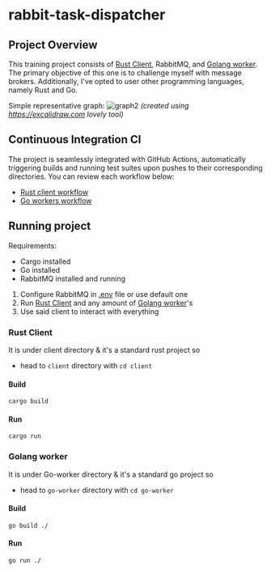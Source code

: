 # rabbit-task-dispatcher

## Project Overview
This training project consists of [Rust Client](https://github.com/wezik/rabbit-task-dispatcher/tree/main?tab=readme-ov-file#rust-client), RabbitMQ, and [Golang worker](https://github.com/wezik/rabbit-task-dispatcher/tree/main?tab=readme-ov-file#golang-worker).  
The primary objective of this one is to challenge myself with message brokers. Additionally, I've opted to user other programming languages, namely Rust and Go.

Simple representative graph:
![graph2](https://github.com/wezik/rabbit-task-dispatcher/assets/68642257/4e10ccee-37fb-4a2c-b317-b78c5af1dc61)
*(created using https://excalidraw.com lovely tool)*

## Continuous Integration CI
The project is seamlessly integrated with GitHub Actions, automatically triggering builds and running test suites upon pushes to their corresponding directories. You can review each workflow below:
- [Rust client workflow](https://github.com/wezik/rabbit-task-dispatcher/actions/workflows/rust.yml)
- [Go workers workflow](https://github.com/wezik/rabbit-task-dispatcher/actions/workflows/go.yml)

## Running project
Requirements:
- Cargo installed
- Go installed
- RabbitMQ installed and running

1. Configure RabbitMQ in [.env](https://github.com/wezik/rabbit-task-dispatcher/blob/main/client/.env) file or use default one
2. Run [Rust Client](https://github.com/wezik/rabbit-task-dispatcher/tree/main?tab=readme-ov-file#rust-client) and any amount of [Golang worker](https://github.com/wezik/rabbit-task-dispatcher/tree/main?tab=readme-ov-file#golang-worker)'s
3. Use said client to interact with everything
  
### Rust Client
It is under client directory & it's a standard rust project so  
- head to `client` directory with `cd client`

#### Build
```
cargo build
```
#### Run
```
cargo run
```

### Golang worker
It is under Go-worker directory & it's a standard go project so
- head to `go-worker` directory with `cd go-worker`
#### Build
```
go build ./
```
#### Run
```
go run ./
```
  

